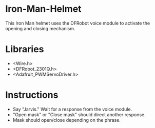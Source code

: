 # Iron-Man-Helmet
This Iron Man helmet uses the DFRobot voice module to activate the opening and closing mechanism.

# Libraries
- <Wire.h>
- <DFRobot_2301Q.h>
- <Adafruit_PWMServoDriver.h>

# Instructions
- Say "Jarvis." Wait for a response from the voice module.
- "Open mask" or "Close mask" should direct another response.
- Mask should open/close depending on the phrase.
